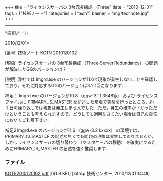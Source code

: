 ﻿+++
title = "ライセンスサーバの 3台冗長構成 （Three"
date = "2010-12-01"
tags = ["技術ノート"]
categories = ["tech"]
banner = "img/technote.jpg"
+++

-----------------------------------------------------------------------------------------------------------------------------

*技術ノート

2010/12/01*


[番号]
技術ノート KGTN 2010120102

[現象]
ライセンスサーバの 3台冗長構成 （Three-Server Redundancy）
の問題が解決したGGのバージョンは？

[説明]
弊社では lmgrd.exe
のバージョンが11.6で現象が発生しないことを確認しており，それに対応するGGのバージョンは3.2.1系になります．

補足１
lmgrd.exe のバージョンが10.8 （ggw-3.1.1.3548等） および
ライセンスファイルに PRIMARY_IS_MASTER
を記述した環境で実験を行ったところ，約１日の繰り返しでは現象は発生しませんでした．ただ，発生の確率が下がっただけということも考えられますので，どうしても適用なさりたい場合は自己の責任においてご利用下さい．

補足2
lmgrd.exe のバージョンが11.6 （ggw-3.2.1.xxxx） の環境では，
PRIMARY_IS_MASTER
の記述な無くても問題の現象は発生しておりませんが，しかしライセンスサーバの切り替わり
（マスタサーバの移動） を確実にするためにPRIMARY_IS_MASTER
の記述を強く推奨します．


### ファイル

 
 


[KGTN2010120102.pdf](http://techreport.kitasp.net/attachments/download/407/KGTN2010120102.pdf)
 [(61.9 KB)] [kitasp 技術センター, 2010/12/01
14:49]


 


 

